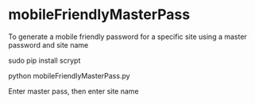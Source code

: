 # mobileFriendlyMasterPass
To generate a mobile friendly password for a specific site using a master password and site name


sudo pip install scrypt

python mobileFriendlyMasterPass.py

Enter master pass, then enter site name
